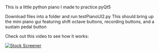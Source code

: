 This is a little python piano I made to practice pyQt5

Download files into a folder and run testPianoUI2.py
This should bring up the mini piano gui featuring shift octave buttons, recording buttons, and a sustain pedal button

Check out this video to see how it works:

[![Stock Screener](https://yt-embed.herokuapp.com/embed?v=FWijYP5XaG0)](https://www.youtube.com/watch?v=FWijYP5XaG0 "Stock Screener")
